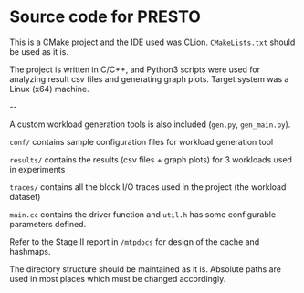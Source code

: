 # Source code for PRESTO

This is a CMake project and the IDE used was CLion. `CMakeLists.txt` should be used as it is.


The project is written in C/C++, and Python3 scripts were used for analyzing result csv files and generating graph plots. Target system was a Linux (x64) machine.

--

A custom workload generation tools is also included (`gen.py`, `gen_main.py`).

`conf/` contains sample configuration files for workload generation tool

`results/` contains the results (csv files + graph plots) for 3 workloads used in experiments

`traces/` contains all the block I/O traces used in the project (the workload dataset)

`main.cc` contains the driver function and `util.h` has some configurable parameters defined.

Refer to the Stage II report in `/mtpdocs` for design of the cache and hashmaps.

The directory structure should be maintained as it is. Absolute paths are used in most places which must be changed accordingly.